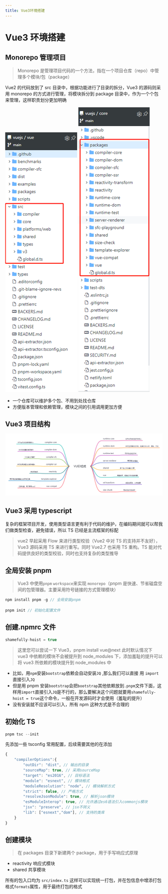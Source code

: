 ```yaml
---
title: Vue3环境搭建
---
```


# Vue3 环境搭建

## Monorepo 管理项目

> Monorepo 是管理项目代码的一个方法，指在一个项目仓库（repo）中管理多个模块/包（package）

Vue2 的代码放到了 src 目录中，根据功能进行了目录的拆分，Vue3 的源码则采用 monorepo 的方式进行管理，将模块拆分到 package 目录中，作为一个个包来管理，这样职责划分更加明确

![](./img/vue2-code.png)
![](./img/vue3-code.png)

- 一个仓库可以维护多个包、不用到处找仓库
- 方便版本管理和依赖管理，模块之间的引用调用更加方便

## Vue3 项目结构

![](./img/vue3.png)

## Vue3 采用 typescript

复杂的框架项目开发，使用类型语言更有利于代码的维护，在编码期间就可以帮我们做类型检查，避免错误，所以 TS 已经是主流框架的标配

> vue2 早起采用 Flow 来进行类型校验（Vue2 中对 TS 的支持并不友好），Vue3 源码采用 TS 来进行重写。同时 Vue2.7 也采用 TS 重构。TS 能对代码提供良好的类型校验，同时也支持复杂的类型推导

## 全局安装 pnpm

> Vue3 中使用`pnpm` `workspace`来实现 `monorepo`（pnpm 是快速、节省磁盘空间的包管理器。主要采用符号链接的方式管理模块）

```javascript
npm install pnpm -g // 全局安装pnpm

pnpm init // 初始化配置文件
```

## 创建.npmrc 文件

```javascript
shamefully-hoist = true
```

> 这里您可以尝试一下 Vue3，pnpm install vue@next 此时默认情况下 vue3 中依赖的模块不会被提升到 node_modules 下，添加羞耻的提升可以将 vue3 所依赖的模块提升到 node_modules 中

- 比如，用`npm`安装`bootstrap`依赖会自动安装`JQ` ,那么我们可以直接 用 `import`直接引入`JQ`
- 但是用 pnpm 安装`bootstrap`会把`bootstrap`其他依赖放到`.pnpm`文件下面，这样用`import`直接引入`JQ`是不行的，那么要解决这个问题就要用`shamefully-hoist = true`这个命令，一般在开发源码时才会使用（羞耻的提升）
- 没有安装就不应该可以引入，所有 npm 这种方式是不合理的

## 初始化 TS

```javascript
pnpm tsc --init
```

先添加一些 tsconfig 常用配置，后续需要其他的在添加

```javascript
{
    "compilerOptions":{
        "outDir": "dist", // 输出的目录
        "sourceMap": true, // 采用sourceMap
        "target": "es2016", // 目标语法
        "module": "esnext", // 模块格式
        "moduleResolution": "node", // 模块解析方式
        "strict": false, // 严格方式
        "resolveJsonModule": true, // 解析json模块
        "esModuleInterop": true, // 允许通过es6语法引入commonjs模块
        "jsx": "preserve", // jsx不转义
        "lib": ["esnext","dom"], // 支持的类库
    }
}
```

## 创建模块

> 在 packages 目录下新建两个 package，用于手写响应式原理

- reactivity 响应式模块
- shared 共享模块

所有的包入口均为 `src/index.ts` 这样可以实现统一打包，并在包信息中增添打包格式`formats`属性，用于最终打包的格式
